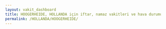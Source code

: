 ```yaml
---
layout: vakit_dashboard
title: HOOGERHEIDE, HOLLANDA için iftar, namaz vakitleri ve hava durumu - ilçe/eyalet seç
permalink: /HOLLANDA/HOOGERHEIDE/
---
```


<script type="text/javascript">
  var GLOBAL_COUNTRY = 'HOLLANDA';
  var GLOBAL_CITY = 'HOOGERHEIDE';
  var GLOBAL_STATE = '';
  var lat = 72;
  var lon = 21;
</script>
